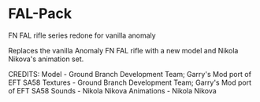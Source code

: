 # FAL-Pack
FN FAL rifle series redone for vanilla anomaly

Replaces the vanilla Anomaly FN FAL rifle with a new model and Nikola Nikova's animation set.

CREDITS:
Model - Ground Branch Development Team; Garry's Mod port of EFT SA58
Textures - Ground Branch Development Team; Garry's Mod port of EFT SA58
Sounds - Nikola Nikova
Animations - Nikola Nikova
